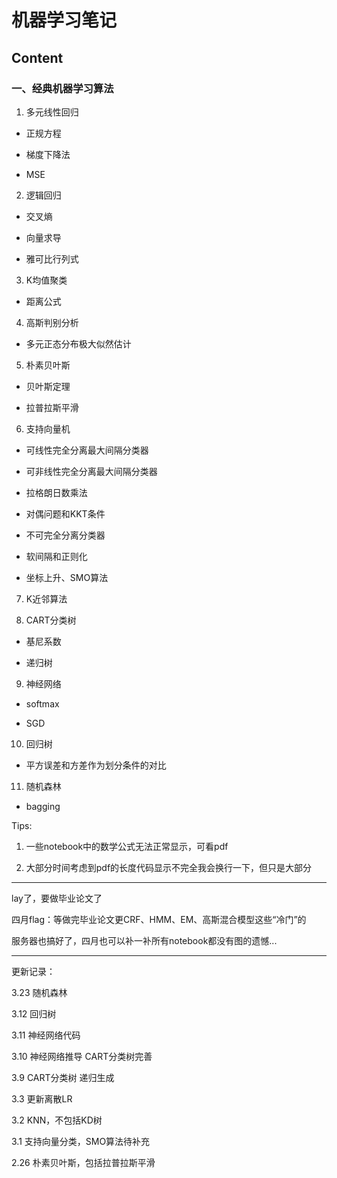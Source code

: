 # 机器学习笔记

## Content

### 一、经典机器学习算法

1. 多元线性回归

- 正规方程

- 梯度下降法

- MSE

2. 逻辑回归

- 交叉熵

- 向量求导

- 雅可比行列式

3. K均值聚类

- 距离公式

4. 高斯判别分析

- 多元正态分布极大似然估计

5. 朴素贝叶斯

- 贝叶斯定理

- 拉普拉斯平滑

6. 支持向量机

- 可线性完全分离最大间隔分类器

- 可非线性完全分离最大间隔分类器

- 拉格朗日数乘法

- 对偶问题和KKT条件

- 不可完全分离分类器

- 软间隔和正则化

- 坐标上升、SMO算法

7. K近邻算法

8. CART分类树

- 基尼系数

- 递归树

9. 神经网络

- softmax

- SGD

10. 回归树

- 平方误差和方差作为划分条件的对比

11. 随机森林

- bagging

Tips:

1. 一些notebook中的数学公式无法正常显示，可看pdf

2. 大部分时间考虑到pdf的长度代码显示不完全我会换行一下，但只是大部分
--------

lay了，要做毕业论文了

四月flag：等做完毕业论文更CRF、HMM、EM、高斯混合模型这些“冷门”的

服务器也搞好了，四月也可以补一补所有notebook都没有图的遗憾...

-------

更新记录：

3.23 随机森林

3.12 回归树

3.11 神经网络代码 

3.10 神经网络推导 CART分类树完善

3.9 CART分类树 递归生成

3.3 更新离散LR

3.2 KNN，不包括KD树

3.1 支持向量分类，SMO算法待补充

2.26 朴素贝叶斯，包括拉普拉斯平滑
